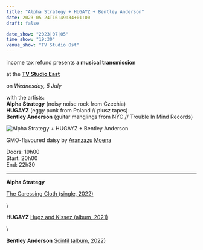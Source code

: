 ```yaml
---
title: "Alpha Strategy + HUGAYZ + Bentley Anderson"
date: 2023-05-24T16:49:34+01:00
draft: false

date_show: "2023|07|05"
time_show: "19:30"
venue_show: "TV Studio Ost"
---
```


income tax refund presents
**a musical transmission**

at the
[**TV Studio East**](https://hitness.club)

on
_Wednesday, 5 July_

with the artists:
\
**Alpha Strategy** (noisy noise rock from Czechia)
\
**HUGAYZ** (eggy punk from Poland // plusz tapes)
\
**Bentley Anderson** (guitar manglings from NYC // Trouble In Mind Records)

![Alpha Strategy + HUGAYZ + Bentley Anderson](../../posters/2023-07-05.jpg)

GMO-flavoured daisy by [Aranzazu](https://aranzazumoena.com/) [Moena](https://www.instagram.com/aranzazumoena)

Doors: 19h00
\
Start: 20h00
\
End: 22h30

---

**Alpha Strategy**

[The Caressing Cloth (single, 2022)](https://alphastrategy.bandcamp.com/album/the-caressing-cloth)

\

**HUGAYZ**
[Hugz and Kissez (album, 2021)](https://plusztapes.bandcamp.com/album/hugz-and-kissez)

\

**Bentley Anderson**
[Scintil (album, 2022)](https://bentleyanderson.bandcamp.com/album/scintil)
